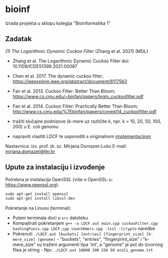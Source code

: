 

# bioinf
Izrada projekta u sklopu kolegija "Bioinformatika 1"

## Zadatak

*(1) The Logarithmic Dynamic Cuckoo Filter* (Zhang et al. 2021) (MDL)

- Zhang et al. The Logarithmic Dynamic Cuckoo Filter 
	doi: 10.1109/ICDE51399.2021.00087
	
- Chen et al. 2017. The dynamic cuckoo filter; https://ieeexplore.ieee.org/abstract/document/8117563
- Fan et al. 2013. Cuckoo Filter: Better Than Bloom;
https://www.cs.cmu.edu/~binfan/papers/login_cuckoofilter.pdf
- Fan et al. 2014. Cuckoo Filter: Practically Better Than Bloom;
http://www.cs.cmu.edu/%7Ebinfan/papers/conext14_cuckoofilter.pdf
- tražiti slučajne podnizove (k-mere uz različite k, npr. k = 10, 20, 50, 100, 200) u E. coli genomu
- napraviti vlastiti LDCF te usporediti s originalnom [implementacijom](https://github.com/CGCL-codes/LDCF)

Nastavnica: izv. prof. dr. sc. Mirjana Domazet-Lošo 
E-mail: mirjana.domazet@fer.hr

## Upute za instalaciju i izvođenje
Potrebna je instalacija OpenSSL (više o OpenSSL-u: https://www.openssl.org).

```txt
sudo apt-get install openssl
sudo apt-get install libssl-dev
```

Pokretanje na Linuxu (terminal):
- Putem terminala doći u `src` datoteku
- Kompajlirati pokretanjem `g++ -o LDCF.out main.cpp cuckooFilter.cpp hashingFuncs.cpp LDCF.cpp countKmers.cpp -lssl -lcrypto` naredbe
- Pokrenuti `./LDCF.out [buckets] [entries] [fingerprint_size] [k-mere_size] [genome]`
        - "buckets", "entries", "fingerprint_size" i "k-mere_size" su traženi argumenti tipa 'int', a "genome" je put do izvornog filea je string
        - Npr. `./LDCF.out 10000 100 256 50 ecoli_genome.txt`
